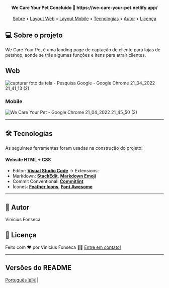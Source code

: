
<h4 align="center"> 
We Care Your Pet Concluído 🚀  https://we-care-your-pet.netlify.app/
</h4>

<p align="center">
 <a href="#-sobre-o-projeto">Sobre</a> •
 <a href="#-Web">Layout Web</a> • 
 <a href="#-Mobile">Layout Mobile</a> • 
 <a href="#-tecnologias">Tecnologias</a> • 
 <a href="#-autor">Autor</a> • 
 <a href="#user-content--licença">Licença</a>
</p>


## 💻 Sobre o projeto

We Care Your Pet é uma landing page de captação de cliente para lojas de petshop, aonde se trás algumas funções e itens para atrair clientes.

## Web

 ![capturar foto da tela - Pesquisa Google - Google Chrome 21_04_2022 21_41_13 (2)](https://user-images.githubusercontent.com/87347314/164577580-536ca989-1c43-48e9-ac07-aaba0e620fc8.png)


### Mobile
 ![We Care Your Pet - Google Chrome 21_04_2022 21_45_50 (2)](https://user-images.githubusercontent.com/87347314/164577659-5aa548c1-aed7-4176-8731-cebf047fd016.png)

---

## 🛠 Tecnologias

As seguintes ferramentas foram usadas na construção do projeto:

#### **Website**  HTML  +  CSS


-   Editor:  **[Visual Studio Code](https://code.visualstudio.com/)**  → Extensions:  
-   Markdown:  **[StackEdit](https://stackedit.io/)**,  **[Markdown Emoji](https://gist.github.com/rxaviers/7360908)**
-   Commit Conventional:  **[Commitlint](https://github.com/conventional-changelog/commitlint)**
-   Ícones:  **[Feather Icons](https://feathericons.com/)**,  **[Font Awesome](https://fontawesome.com/)**

---


## 🦸 Autor

Vinicius Fonseca

## 📝 Licença



Feito com ❤️ por Vinicius Fonseca 👋🏽 [Entre em contato!](https://www.linkedin.com/in/viniciusfonsecapr)

---

##  Versões do README

[Português 🇧🇷](./README.md)  | 
